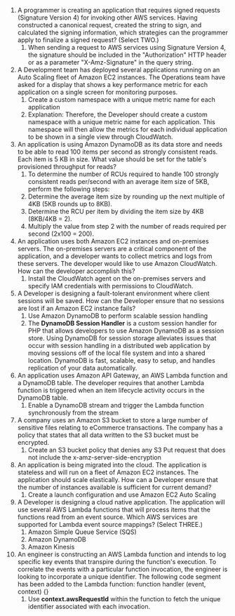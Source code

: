 
1. A programmer is creating an application that requires signed requests (Signature Version 4) for invoking other AWS services. Having constructed a canonical request, created the string to sign, and calculated the signing information, which strategies can the programmer apply to finalize a signed request? (Select TWO.)
	1. When sending a request to AWS services using Signature Version 4, the signature should be included in the "Authorization" HTTP header or as a parameter "X-Amz-Signature" in the query string.
2. A Development team has deployed several applications running on an Auto Scaling fleet of Amazon EC2 instances. The Operations team have asked for a display that shows a key performance metric for each application on a single screen for monitoring purposes.
	1. Create a custom namespace with a unique metric name for each application
	2. Explanation: Therefore, the Developer should create a custom namespace with a unique metric name for each application. This namespace will then allow the metrics for each individual application to be shown in a single view through CloudWatch.
3. An application is using Amazon DynamoDB as its data store and needs to be able to read 100 items per second as strongly consistent reads. Each item is 5 KB in size. What value should be set for the table's provisioned throughput for reads?
	1. To determine the number of RCUs required to handle 100 strongly consistent reads per/second with an average item size of 5KB, perform the following steps:
	2. Determine the average item size by rounding up the next multiple of 4KB (5KB rounds up to 8KB).
	3. Determine the RCU per item by dividing the item size by 4KB (8KB/4KB = 2).
	4. Multiply the value from step 2 with the number of reads required per second (2x100 = 200).
4. An application uses both Amazon EC2 instances and on-premises servers. The on-premises servers are a critical component of the application, and a developer wants to collect metrics and logs from these servers. The developer would like to use Amazon CloudWatch. How can the developer accomplish this?
	1. Install the CloudWatch agent on the on-premises servers and specify IAM credentials with permissions to CloudWatch.
5. A Developer is designing a fault-tolerant environment where client sessions will be saved. How can the Developer ensure that no sessions are lost if an Amazon EC2 instance fails?
	1. Use Amazon DynamoDB to perform scalable session handling
	2. The **DynamoDB Session Handler** is a custom session handler for PHP that allows developers to use Amazon DynamoDB as a session store. Using DynamoDB for session storage alleviates issues that occur with session handling in a distributed web application by moving sessions off of the local file system and into a shared location. DynamoDB is fast, scalable, easy to setup, and handles replication of your data automatically.
6. An application uses Amazon API Gateway, an AWS Lambda function and a DynamoDB table. The developer requires that another Lambda function is triggered when an item lifecycle activity occurs in the DynamoDB table.
	1. Enable a DynamoDB stream and trigger the Lambda function synchronously from the stream
7. A company uses an Amazon S3 bucket to store a large number of sensitive files relating to eCommerce transactions. The company has a policy that states that all data written to the S3 bucket must be encrypted.
	1. Create an S3 bucket policy that denies any S3 Put request that does not include the x-amz-server-side-encryption
8. An application is being migrated into the cloud. The application is stateless and will run on a fleet of Amazon EC2 instances. The application should scale elastically. How can a Developer ensure that the number of instances available is sufficient for current demand?
	1. Create a launch configuration and use Amazon EC2 Auto Scaling
9. A Developer is designing a cloud native application. The application will use several AWS Lambda functions that will process items that the functions read from an event source. Which AWS services are supported for Lambda event source mappings? (Select THREE.)
	1. Amazon Simple Queue Service (SQS)
	2. Amazon DynamoDB
	3. Amazon Kinesis
10. An engineer is constructing an AWS Lambda function and intends to log specific key events that transpire during the function's execution. To correlate the events with a particular function invocation, the engineer is looking to incorporate a unique identifier. The following code segment has been added to the Lambda function: function handler (event, context) {}
	1. Use **context.awsRequestId** within the function to fetch the unique identifier associated with each invocation.